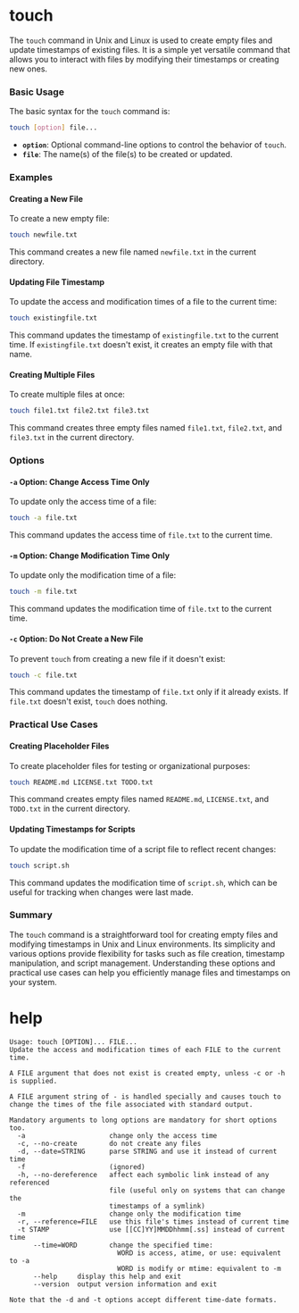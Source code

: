 # touch

The `touch` command in Unix and Linux is used to create empty files and update timestamps of existing files. It is a simple yet versatile command that allows you to interact with files by modifying their timestamps or creating new ones.

### Basic Usage

The basic syntax for the `touch` command is:

```sh
touch [option] file...
```

- **`option`**: Optional command-line options to control the behavior of `touch`.
- **`file`**: The name(s) of the file(s) to be created or updated.

### Examples

#### Creating a New File

To create a new empty file:

```sh
touch newfile.txt
```

This command creates a new file named `newfile.txt` in the current directory.

#### Updating File Timestamp

To update the access and modification times of a file to the current time:

```sh
touch existingfile.txt
```

This command updates the timestamp of `existingfile.txt` to the current time. If `existingfile.txt` doesn't exist, it creates an empty file with that name.

#### Creating Multiple Files

To create multiple files at once:

```sh
touch file1.txt file2.txt file3.txt
```

This command creates three empty files named `file1.txt`, `file2.txt`, and `file3.txt` in the current directory.

### Options

#### `-a` Option: Change Access Time Only

To update only the access time of a file:

```sh
touch -a file.txt
```

This command updates the access time of `file.txt` to the current time.

#### `-m` Option: Change Modification Time Only

To update only the modification time of a file:

```sh
touch -m file.txt
```

This command updates the modification time of `file.txt` to the current time.

#### `-c` Option: Do Not Create a New File

To prevent `touch` from creating a new file if it doesn't exist:

```sh
touch -c file.txt
```

This command updates the timestamp of `file.txt` only if it already exists. If `file.txt` doesn't exist, `touch` does nothing.

### Practical Use Cases

#### Creating Placeholder Files

To create placeholder files for testing or organizational purposes:

```sh
touch README.md LICENSE.txt TODO.txt
```

This command creates empty files named `README.md`, `LICENSE.txt`, and `TODO.txt` in the current directory.

#### Updating Timestamps for Scripts

To update the modification time of a script file to reflect recent changes:

```sh
touch script.sh
```

This command updates the modification time of `script.sh`, which can be useful for tracking when changes were last made.

### Summary

The `touch` command is a straightforward tool for creating empty files and modifying timestamps in Unix and Linux environments. Its simplicity and various options provide flexibility for tasks such as file creation, timestamp manipulation, and script management. Understanding these options and practical use cases can help you efficiently manage files and timestamps on your system. 
# help

```
Usage: touch [OPTION]... FILE...
Update the access and modification times of each FILE to the current time.

A FILE argument that does not exist is created empty, unless -c or -h
is supplied.

A FILE argument string of - is handled specially and causes touch to
change the times of the file associated with standard output.

Mandatory arguments to long options are mandatory for short options too.
  -a                     change only the access time
  -c, --no-create        do not create any files
  -d, --date=STRING      parse STRING and use it instead of current time
  -f                     (ignored)
  -h, --no-dereference   affect each symbolic link instead of any referenced
                         file (useful only on systems that can change the
                         timestamps of a symlink)
  -m                     change only the modification time
  -r, --reference=FILE   use this file's times instead of current time
  -t STAMP               use [[CC]YY]MMDDhhmm[.ss] instead of current time
      --time=WORD        change the specified time:
                           WORD is access, atime, or use: equivalent to -a
                           WORD is modify or mtime: equivalent to -m
      --help     display this help and exit
      --version  output version information and exit

Note that the -d and -t options accept different time-date formats.
```
